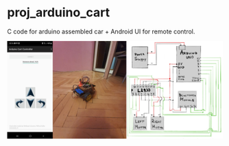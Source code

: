 # proj_arduino_cart
C code for arduino assembled car + Android UI for remote control.

![alt text](https://github.com/ShtiliyanUzunov/proj_arduino_cart/blob/master/images/overview.jpg)
